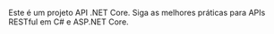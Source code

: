 <!-- Use this file to provide workspace-specific custom instructions to Copilot. For more details, visit https://code.visualstudio.com/docs/copilot/copilot-customization#_use-a-githubcopilotinstructionsmd-file -->

Este é um projeto API .NET Core. Siga as melhores práticas para APIs RESTful em C# e ASP.NET Core.

